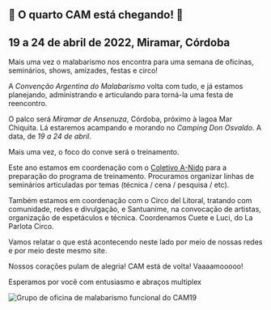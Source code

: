 ## 🎉 O quarto CAM está chegando! 🎉
## 19 a 24 de abril de 2022, Miramar, Córdoba

Mais uma vez o malabarismo nos encontra para uma semana de oficinas, seminários, shows, amizades, festas e circo!

A _Convenção Argentina do Malabarismo_ volta com tudo, e já estamos planejando, administrando e articulando para torná-la uma festa de reencontro.

O palco será _Miramar de Ansenuza_, Córdoba, próximo à lagoa Mar Chiquita. Lá estaremos acampando e morando no _Camping Don Osvaldo_. A data, de _19 a 24 de abril_.

Mais uma vez, o foco do conve será o treinamento.

Este ano estamos em coordenação com o [Coletivo A-Nido](https://colectivoanido.com) para a preparação do programa de treinamento. Procuramos organizar linhas de seminários articuladas por temas (técnica / cena / pesquisa / etc).

Também estamos em coordenação com o Circo del Litoral, tratando com comunidade, redes e divulgação, e Santuanime, na convocação de artistas, organização de espetáculos e técnica. Coordenamos Cuete e Luci, do La Parlota Circo.

Vamos relatar o que está acontecendo neste lado por meio de nossas redes e por meio deste mesmo site.

Nossos corações pulam de alegria! CAM está de volta! Vaaaamooooo!

Esperamos por você com entusiasmo e abraços multiplex

![Grupo de oficina de malabarismo funcional do CAM19](/img/artículos/funcional.webp)
